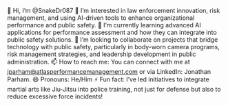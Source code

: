 👋 Hi, I’m @SnakeDr087
👀 I’m interested in law enforcement innovation, risk management, and using AI-driven tools to enhance organizational performance and public safety.
🌱 I’m currently learning advanced AI applications for performance assessment and how they can integrate into public safety solutions.
💞️ I’m looking to collaborate on projects that bridge technology with public safety, particularly in body-worn camera programs, risk management strategies, and leadership development in public administration.
📫 How to reach me: You can connect with me at jparham@atlasperformancemanagement.com or via LinkedIn: Jonathan Parham.
😄 Pronouns: He/Him
⚡ Fun fact: I’ve led initiatives to integrate martial arts like Jiu-Jitsu into police training, not just for defense but also to reduce excessive force incidents!
<!---
SnakeDr087/SnakeDr087 is a ✨ special ✨ repository because its `README.md` (this file) appears on your GitHub profile.
You can click the Preview link to take a look at your changes.
--->
